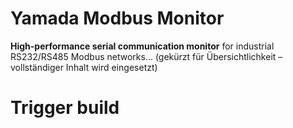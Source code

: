 # Yamada Modbus Monitor

**High-performance serial communication monitor** for industrial RS232/RS485 Modbus networks...
(gekürzt für Übersichtlichkeit – vollständiger Inhalt wird eingesetzt)

<!-- Trigger build -->
# Trigger build
